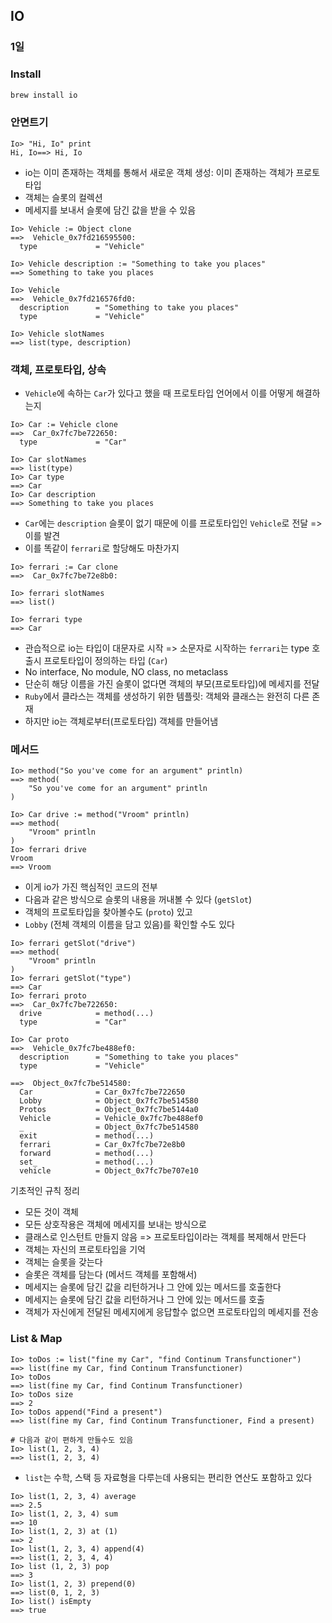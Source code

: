 ## IO

### 1일

### Install

```bash
brew install io
```


### 안면트기

```io
Io> "Hi, Io" print
Hi, Io==> Hi, Io
```

- io는 이미 존재하는 객체를 통해서 새로운 객체 생성: 이미 존재하는 객체가 프로토타입
- 객체는 슬롯의 컬렉션
- 메세지를 보내서 슬롯에 담긴 값을 받을 수 있음

```io
Io> Vehicle := Object clone
==>  Vehicle_0x7fd216595500:
  type             = "Vehicle"

Io> Vehicle description := "Something to take you places"
==> Something to take you places

Io> Vehicle
==>  Vehicle_0x7fd216576fd0:
  description      = "Something to take you places"
  type             = "Vehicle"

Io> Vehicle slotNames
==> list(type, description)
```

### 객체, 프로토타입, 상속
- `Vehicle`에 속하는 `Car`가 있다고 했을 때 프로토타입 언어에서 이를 어떻게 해결하는지

```io
Io> Car := Vehicle clone
==>  Car_0x7fc7be722650:
  type             = "Car"

Io> Car slotNames
==> list(type)
Io> Car type
==> Car
Io> Car description
==> Something to take you places
```

- `Car`에는 `description` 슬롯이 없기 때문에 이를 프로토타입인 `Vehicle`로 전달 => 이를 발견
- 이를 똑같이 `ferrari`로 할당해도 마찬가지

```io
Io> ferrari := Car clone
==>  Car_0x7fc7be72e8b0:

Io> ferrari slotNames
==> list()

Io> ferrari type
==> Car
```

- 관습적으로 io는 타입이 대문자로 시작 => 소문자로 시작하는 `ferrari`는 type 호출시 프로토타입이 정의하는 타입 (`Car`)
- No interface, No module, NO class, no metaclass
- 단순히 해당 이름을 가진 슬롯이 없다면 객체의 부모(프로토타입)에 메세지를 전달
- `Ruby`에서 클라스는 객체를 생성하기 위한 템플릿: 객체와 클래스는 완전히 다른 존재
- 하지만 io는 객체로부터(프로토타입) 객체를 만들어냄

### 메서드

```io
Io> method("So you've come for an argument" println)
==> method(
    "So you've come for an argument" println
)

Io> Car drive := method("Vroom" println)
==> method(
    "Vroom" println
)
Io> ferrari drive
Vroom
==> Vroom
```

- 이게 io가 가진 핵심적인 코드의 전부
- 다음과 같은 방식으로 슬롯의 내용을 꺼내볼 수 있다 (`getSlot`)
- 객체의 프로토타입을 찾아볼수도 (`proto`) 있고
- `Lobby` (전체 객체의 이름을 담고 있음)를 확인할 수도 있다

```io
Io> ferrari getSlot("drive")
==> method(
    "Vroom" println
)
Io> ferrari getSlot("type")
==> Car
Io> ferrari proto
==>  Car_0x7fc7be722650:
  drive            = method(...)
  type             = "Car"

Io> Car proto
==>  Vehicle_0x7fc7be488ef0:
  description      = "Something to take you places"
  type             = "Vehicle"

==>  Object_0x7fc7be514580:
  Car              = Car_0x7fc7be722650
  Lobby            = Object_0x7fc7be514580
  Protos           = Object_0x7fc7be5144a0
  Vehicle          = Vehicle_0x7fc7be488ef0
  _                = Object_0x7fc7be514580
  exit             = method(...)
  ferrari          = Car_0x7fc7be72e8b0
  forward          = method(...)
  set_             = method(...)
  vehicle          = Object_0x7fc7be707e10
```

기초적인 규칙 정리

- 모든 것이 객체
- 모든 상호작용은 객체에 메세지를 보내는 방식으로
- 클래스로 인스턴트 만들지 않음 => 프로토타입이라는 객체를 복제해서 만든다
- 객체는 자신의 프로토타입을 기억
- 객체는 슬롯을 갖는다
- 슬롯은 객체를 담는다 (메서드 객체를 포함해서)
- 메세지는 슬롯에 담긴 값을 리턴하거나 그 안에 있는 메서드를 호출한다
- 메세지는 슬롯에 담긴 값을 리턴하거나 그 안에 있는 메서드를 호출
- 객체가 자신에게 전달된 메세지에게 응답할수 없으면 프로토타입의 메세지를 전송


### List & Map

```io
Io> toDos := list("fine my Car", "find Continum Transfunctioner")
==> list(fine my Car, find Continum Transfunctioner)
Io> toDos
==> list(fine my Car, find Continum Transfunctioner)
Io> toDos size
==> 2
Io> toDos append("Find a present")
==> list(fine my Car, find Continum Transfunctioner, Find a present)

# 다음과 같이 편하게 만들수도 있음
Io> list(1, 2, 3, 4)
==> list(1, 2, 3, 4)
```

- `list`는 수학, 스택 등 자료형을 다루는데 사용되는 편리한 연산도 포함하고 있다

```io
Io> list(1, 2, 3, 4) average
==> 2.5
Io> list(1, 2, 3, 4) sum
==> 10
Io> list(1, 2, 3) at (1)
==> 2
Io> list(1, 2, 3, 4) append(4)
==> list(1, 2, 3, 4, 4)
Io> list (1, 2, 3) pop
==> 3
Io> list(1, 2, 3) prepend(0)
==> list(0, 1, 2, 3)
Io> list() isEmpty
==> true
```

